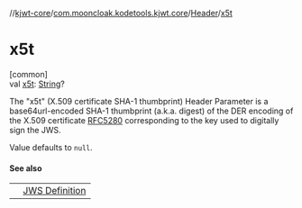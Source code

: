 //[kjwt-core](../../../index.md)/[com.mooncloak.kodetools.kjwt.core](../index.md)/[Header](index.md)/[x5t](x5t.md)

# x5t

[common]\
val [x5t](x5t.md): [String](https://kotlinlang.org/api/latest/jvm/stdlib/kotlin/-string/index.html)?

The &quot;x5t&quot; (X.509 certificate SHA-1 thumbprint) Header Parameter is a base64url-encoded SHA-1 thumbprint (a.k.a. digest) of the DER encoding of the X.509 certificate [RFC5280](https://datatracker.ietf.org/doc/html/rfc5280) corresponding to the key used to digitally sign the JWS.

Value defaults to `null`.

#### See also

| | |
|---|---|
|  | [JWS Definition](https://datatracker.ietf.org/doc/html/rfc7515#section-4.1.7) |
